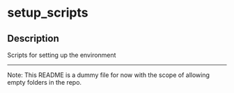# setup_scripts
## Description
Scripts for setting up the environment

---

Note: This README is a dummy file for now with the scope of allowing empty folders in the repo.
